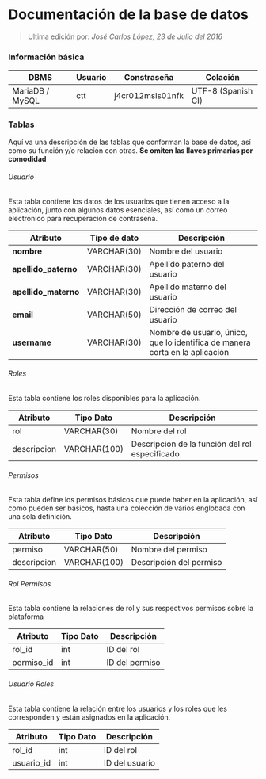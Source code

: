 # Documentación de la base de datos

> Ultima edición por:
> *José Carlos López, 23 de Julio del 2016*

### Información básica

| DBMS            | Usuario | Constraseña | Colación |
|-----------------|---------|-------------|----------|
| MariaDB / MySQL | ctt | j4cr012msls01nfk | UTF-8 (Spanish CI) |
 
### Tablas

Aquí va una descripción de las tablas que conforman la base de datos, así como su función y/o relación con otras.
**Se omiten las llaves primarias por comodidad**


###### Usuario

Esta tabla contiene los datos de los usuarios que tienen acceso a la aplicación, junto con algunos datos esenciales, así como un correo electrónico para recuperación de contraseña.

| Atributo              | Tipo de dato  | Descripción |
|---|---|---|
| **nombre**            | VARCHAR(30)   | Nombre del usuario |
| **apellido_paterno**  | VARCHAR(30)   | Apellido paterno del usuario |
| **apellido_materno**  | VARCHAR(30)   | Apellido materno del usuario |
| **email**| VARCHAR(50)   | Dirección de correo del usuario |
| **username**          | VARCHAR(30)   | Nombre de usuario, único, que lo identifica de manera corta en la aplicación |

###### Roles

Esta tabla contiene los roles disponibles para la aplicación.

| Atributo          | Tipo Dato     | Descripción | 
|---|---|---|
| rol               | VARCHAR(30)   | Nombre del rol |
| descripcion       | VARCHAR(100)  | Descripción de la función del rol especificado |

###### Permisos

Esta tabla define los permisos básicos que puede haber en la aplicación, así como pueden ser básicos, hasta una colección de varios englobada con una sola definición.

| Atributo          | Tipo Dato     | Descripción | 
|---|---|---|
| permiso           | VARCHAR(50)   | Nombre del permiso |
| descripcion       | VARCHAR(100)  | Descripción del permiso | 

###### Rol Permisos

Esta tabla contiene la relaciones de rol y sus respectivos permisos sobre la plataforma

| Atributo          | Tipo Dato     | Descripción | 
|---|---|---|
| rol_id            | int   | ID del rol |
| permiso_id        | int   | ID del permiso |

###### Usuario Roles

Esta tabla contiene la relación entre los usuarios y los roles que les corresponden y están asignados en la aplicación.

| Atributo          | Tipo Dato     | Descripción | 
|---|---|---|
| rol_id            | int   | ID del rol |
| usuario_id        | int   | ID del usuario |
